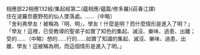 相應部22相應132經/集起經第二(蘊相應/蘊篇/修多羅)(莊春江譯)  
住在波羅奈鹿野苑的仙人墜落處。……（中略）  
「舍利弗學友！被稱為『明、明』，學友！什麼是明？而什麼情形是進入了明？」  
「學友！這裡，已受教導的聖弟子如實了知色的集起、滅沒、樂味、過患、出離；受的……（中略）想的……行的……如實了知識的集起、滅沒、樂味、過患、出離，學友！這被稱為明，而這個情形是進入了明。」  
  
  
